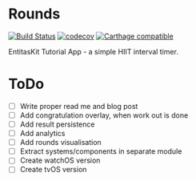 # Rounds

[![Build Status](https://travis-ci.org/mzaks/Rounds.svg?branch=master)](https://travis-ci.org/mzaks/Rounds)
[![codecov](https://codecov.io/gh/mzaks/Rounds/branch/master/graph/badge.svg)](https://codecov.io/gh/mzaks/Rounds)
[![Carthage compatible](https://img.shields.io/badge/Carthage-compatible-4BC51D.svg?style=flat)](https://github.com/Carthage/Carthage)

EntitasKit Tutorial App - a simple HIIT interval timer.

# ToDo
* [ ] Write proper read me and blog post
* [ ] Add congratulation overlay, when work out is done
* [ ] Add result persistence
* [ ] Add analytics
* [ ] Add rounds visualisation
* [ ] Extract systems/components in separate module
* [ ] Create watchOS version
* [ ] Create tvOS version
